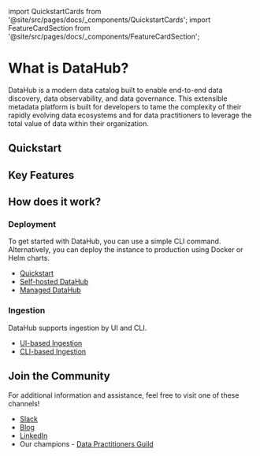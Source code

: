 import QuickstartCards from '@site/src/pages/docs/_components/QuickstartCards';
import FeatureCardSection from '@site/src/pages/docs/_components/FeatureCardSection';

# What is DataHub?

DataHub is a modern data catalog built to enable end-to-end data discovery, data observability, and data governance.
This extensible metadata platform is built for developers to tame the complexity of their rapidly evolving data ecosystems and for data practitioners to leverage the total value of data within their organization.

## Quickstart

<QuickstartCards/>

## Key Features

<FeatureCardSection/>

## How does it work?

### Deployment

To get started with DataHub, you can use a simple CLI command. Alternatively, you can deploy the instance to production using Docker or Helm charts.

- [Quickstart](https://datahubproject.io/docs/quickstart)
- [Self-hosted DataHub](https://datahubproject.io/docs/deploy/kubernetes)
- [Managed DataHub](https://datahubproject.io/docs/managed-datahub/managed-datahub-overview)

### Ingestion

DataHub supports ingestion by UI and CLI.

- [UI-based Ingestion](ui-ingestion.md)
- [CLI-based Ingestion](cli.md)

## Join the Community

For additional information and assistance, feel free to visit one of these channels!

- [Slack](https://datahubspace.slack.com)
- [Blog](https://blog.datahubproject.io/)
- [LinkedIn](https://www.linkedin.com/company/acryl-data/)
- Our champions - [Data Practitioners Guild](https://datahubproject.io/guild/?_gl=1*11cd6n0*_gcl_au*ODQyMTk0NTI5LjE2OTQ2NjI1MjM.)

